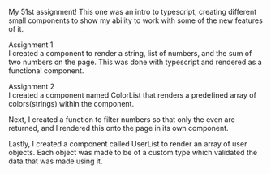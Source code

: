My 51st assignment! This one was an intro to typescript, creating different small components to show my ability to work with some of the new features of it.

Assignment 1  
I created a component to render a string, list of numbers, and the sum of two numbers on the page. This was done with typescript and rendered as a functional component.  

Assignment 2  
I created a component named ColorList that renders a predefined array of colors(strings) within the component.  

Next, I created a function to filter numbers so that only the even are returned, and I rendered this onto the page in its own component.  

Lastly, I created a component called UserList to render an array of user objects. Each object was made to be of a custom type which validated the data that was made using it.